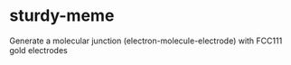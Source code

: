 # sturdy-meme
Generate a molecular junction (electron-molecule-electrode) with FCC111 gold electrodes
